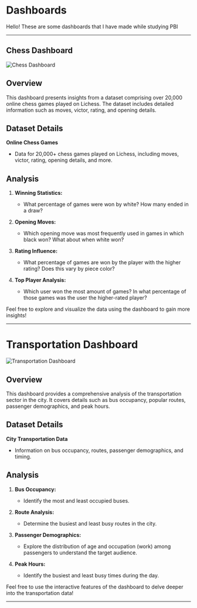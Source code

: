 # Dashboards
Hello! These are some dashboards that I have made while studying PBI

---

## Chess Dashboard

![Chess Dashboard](insert_image_url_here)

## Overview

This dashboard presents insights from a dataset comprising over 20,000 online chess games played on Lichess. The dataset includes detailed information such as moves, victor, rating, and opening details.

## Dataset Details

**Online Chess Games**
- Data for 20,000+ chess games played on Lichess, including moves, victor, rating, opening details, and more.

## Analysis

1. **Winning Statistics:**
   - What percentage of games were won by white? How many ended in a draw?

2. **Opening Moves:**
   - Which opening move was most frequently used in games in which black won? What about when white won?

3. **Rating Influence:**
   - What percentage of games are won by the player with the higher rating? Does this vary by piece color?

4. **Top Player Analysis:**
   - Which user won the most amount of games? In what percentage of those games was the user the higher-rated player?

Feel free to explore and visualize the data using the dashboard to gain more insights!

---

# Transportation Dashboard

![Transportation Dashboard](insert_image_url_here)

## Overview

This dashboard provides a comprehensive analysis of the transportation sector in the city. It covers details such as bus occupancy, popular routes, passenger demographics, and peak hours.

## Dataset Details

**City Transportation Data**
- Information on bus occupancy, routes, passenger demographics, and timing.

## Analysis

1. **Bus Occupancy:**
   - Identify the most and least occupied buses.

2. **Route Analysis:**
   - Determine the busiest and least busy routes in the city.

3. **Passenger Demographics:**
   - Explore the distribution of age and occupation (work) among passengers to understand the target audience.

4. **Peak Hours:**
   - Identify the busiest and least busy times during the day.

Feel free to use the interactive features of the dashboard to delve deeper into the transportation data!

---
